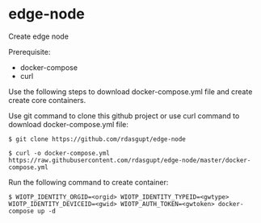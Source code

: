 # edge-node
Create edge node

Prerequisite:
- docker-compose
- curl


Use the following steps to download docker-compose.yml file and create create core containers.

Use git command to clone this github project or use curl command to download docker-compose.yml file:
```
$ git clone https://github.com/rdasgupt/edge-node
```

```
$ curl -o docker-compose.yml https://raw.githubusercontent.com/rdasgupt/edge-node/master/docker-compose.yml
```

Run the following command to create container:
```
$ WIOTP_IDENTITY_ORGID=<orgid> WIOTP_IDENTITY_TYPEID=<gwtype> WIOTP_IDENTITY_DEVICEID=<gwid> WIOTP_AUTH_TOKEN=<gwtoken> docker-compose up -d
```



